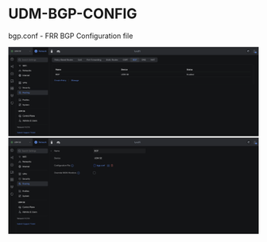 # UDM-BGP-CONFIG
bgp.conf - FRR BGP Configuration file

![picture](./assets/images/1.png)
![picture](assets/images/2.png)
